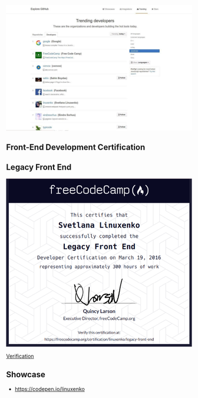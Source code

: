 [![Reach GH TOP or DIE Trying](/pic/gh-try-ot-get-top.jpg)](/pic/gh-try-ot-get-top.jpg)

## Front-End Development Certification

## Legacy Front End

[![Legacy Front End](/crt/freecodecamp-legacy-frontend.png)](https://www.freecodecamp.org/certification/linuxenko/legacy-front-end)

[Verification](https://www.freecodecamp.org/certification/linuxenko/legacy-front-end)


## Showcase

 * https://codepen.io/linuxenko

